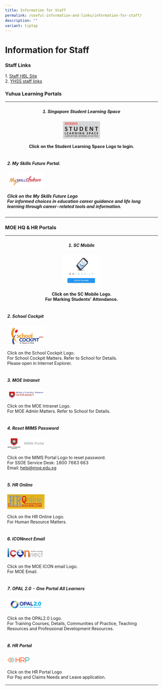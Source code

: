 ```yaml
---
title: Information for Staff
permalink: /useful-information-and-links/information-for-staff/
description: ""
variant: tiptap
---
```

<h1><strong>Information for Staff</strong></h1>
<h3>Staff Links</h3>
<p>1.&nbsp;<a href="https://sites.google.com/moe.edu.sg/yhss-hbl-staff?pli=1&amp;authuser=1" rel="noopener noreferrer nofollow" target="_blank">Staff HBL Site</a>
<br>2.&nbsp;<a href="https://sites.google.com/moe.edu.sg/yhss-staff-links/home" rel="noopener noreferrer nofollow" target="_blank">YHSS staff links</a>
</p>
<h3>Yuhua Learning Portals</h3>
<table style="minWidth: 25px">
<colgroup>
<col>
</colgroup>
<tbody>
<tr>
<th rowspan="1" colspan="1">
<h5>1. Singapore Student Learning Space</h5><a class="isomer-image-wrapper" href="https://www.learning.moe.edu.sg/"><img style="width: 25%;" height="auto" width="100%" src="/images/SLSlogo.jpg"></a>
<p>Click on the Student Learning Space Logo to login.</p>
</th>
</tr>
<tr>
<td rowspan="1" colspan="1">
<h5>2. My Skills Future Portal.</h5><a class="isomer-image-wrapper" href="https://www.myskillsfuture.gov.sg/content/student/en/secondary.html"><img style="width: 25%;" height="auto" width="100%" src="/images/MySkillsFuture.jpg"></a>
<h5>Click on the My Skills Future Logo <br>For informed choices in education career guidance and life long learning through career-related tools and information.</h5>
</td>
</tr>
</tbody>
</table>
<h3>MOE HQ &amp; HR Portals</h3>
<table style="minWidth: 25px">
<colgroup>
<col>
</colgroup>
<tbody>
<tr>
<th rowspan="1" colspan="1">
<h5>1. SC Mobile</h5>
<div class="isomer-image-wrapper">
<img style="width: 25%;" height="auto" width="100%" src="/images/SCMobile.jpg">
</div>
<p>Click on the SC Mobile Logo.
<br>For Marking Students' Attendance.</p>
</th>
</tr>
<tr>
<td rowspan="1" colspan="1">
<h5>2. School Cockpit</h5>
<div class="isomer-image-wrapper">
<img style="width: 25%;" height="auto" width="100%" src="/images/SC.jpg">
</div>
<p>Click on the School Cockpit Logo.
<br>For School Cockpit Matters. Refer to School for Details.
<br>Please open in Internet Explorer.</p>
</td>
</tr>
<tr>
<td rowspan="1" colspan="1">
<h5>3. MOE Intranet</h5>
<div class="isomer-image-wrapper">
<img style="width: 25%;" height="auto" width="100%" src="/images/moe%20intranet.jpg">
</div>
<p>Click on the MOE Intranet Logo.
<br>For MOE Admin Matters. Refer to School for Details.</p>
</td>
</tr>
<tr>
<td rowspan="1" colspan="1">
<h5>4. Reset MIMS Password</h5>
<div class="isomer-image-wrapper">
<img style="width: 25%;" height="auto" width="100%" src="/images/MIMS%20Portal%20Logo.png">
</div>
<p></p>
<p>Click on the MIMS Portal Logo to reset password.
<br>For SSOE Service Desk: 1800 7663 663
<br>Email: <a href="https://cms.isomer.gov.sg/sites/moe-yuhuasec/folders/useful-information/editPage/help@moe.edu.sg" rel="noopener noreferrer nofollow" target="_blank"><u>help@moe.edu.sg</u></a>
</p>
</td>
</tr>
<tr>
<td rowspan="1" colspan="1">
<h5>5. HR Online</h5><a class="isomer-image-wrapper" href="http://intranet.moe.gov.sg/hronline/Pages/Home.aspx"><img style="width: 25%;" height="auto" width="100%" src="/images/hr%20online.png"></a>
<p>Click on the HR Online Logo.
<br>For Human Resource Matters.</p>
</td>
</tr>
<tr>
<td rowspan="1" colspan="1">
<h5>6. ICONnect Email</h5><a class="isomer-image-wrapper" href="https://icon.moe.edu.sg"><img style="width: 25%;" height="auto" width="100%" src="/images/icon.jpg"></a>
<p>Click on the MOE ICON email Logo.
<br>For MOE Email.</p>
</td>
</tr>
<tr>
<td rowspan="1" colspan="1">
<h5>7. OPAL 2.0 - One Portal All Learners</h5><a class="isomer-image-wrapper" href="https://idm.opal2.moe.edu.sg/Account/Login?ReturnUrl=%2F"><img style="width: 25%;" height="auto" width="100%" src="/images/OPAL2%20Logo.png"></a>
<p>Click on the OPAL2.0 Logo.
<br>For Training Courses, Details, Communities of Practice, Teaching Resources
and Professional Development Resources.</p>
</td>
</tr>
<tr>
<td rowspan="1" colspan="1">
<h5>8. HR Portal</h5><a class="isomer-image-wrapper" href="https://www.hrp.gov.sg"><img style="width: 15%;" height="auto" width="100%" src="/images/HRP%20Logo.png"></a>
<p>Click on the HR Portal Logo
<br>For Pay and Claims Needs and Leave application.</p>
<p></p>
</td>
</tr>
</tbody>
</table>
<p></p>